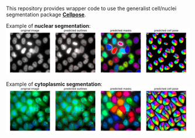 
This repository provides wrapper code to use the generalist cell/nuclei segmentation package [**Cellpose**](https://github.com/mouseland/cellpose). 

Example of **nuclear segmentation**:
<img src="img\segmentation__nuclei.png" width="600px"></img>

Example of **cytoplasmic segmentation**:
<img src="img\segmentation__cells.png" width="600px"></img>



